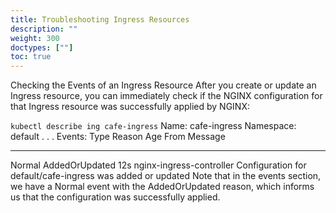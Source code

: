 ```yaml
---
title: Troubleshooting Ingress Resources
description: ""
weight: 300
doctypes: [""]
toc: true
---
```


Checking the Events of an Ingress Resource
After you create or update an Ingress resource, you can immediately check if the NGINX configuration for that Ingress resource was successfully applied by NGINX:

`kubectl describe ing cafe-ingress`
Name:             cafe-ingress
Namespace:        default
. . .
Events:
  Type    Reason          Age   From                      Message
  ----    ------          ----  ----                      -------
  Normal  AddedOrUpdated  12s   nginx-ingress-controller  Configuration for default/cafe-ingress was added or updated
Note that in the events section, we have a Normal event with the AddedOrUpdated reason, which informs us that the configuration was successfully applied.

